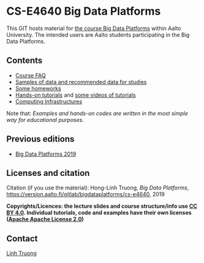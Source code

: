 # CS-E4640 Big Data Platforms


This GIT hosts material for [the course Big Data Platforms](https://mycourses.aalto.fi/course/view.php?id=28200) within Aalto University. The intended users are Aalto students participating in the Big Data Platforms.

## Contents
 * [Course FAQ](faq.md)
 * [Samples of data and recommended data for studies](data/)
 * [Some homeworks](homeworks/)
 * [Hands-on tutorials](tutorials/) and [some videos of tutorials](https://aalto.cloud.panopto.eu/Panopto/Pages/Viewer.aspx?pid=abe8790b-7477-458f-88db-abf400b2264d)
 * [Computing Infrastructures](computinginfrastructures.md)


 Note that: *Examples and hands-on codes are written in the most simple way for educational purposes.*

## Previous editions
* [Big Data Platforms 2019](2019/README.md)

## Licenses and citation

Citation (if you use the material):
Hong-Linh Truong, *Big Data Platforms*, https://version.aalto.fi/gitlab/bigdataplatforms/cs-e4640, 2019

**Copyrights/Licences: the lecture slides and course structure/info use [CC BY 4.0](https://creativecommons.org/licenses/by/4.0/). Individual tutorials, code and examples have their own licenses ([Apache Apache License 2.0](https://www.apache.org/licenses/LICENSE-2.0))**


## Contact

[Linh Truong](https://users.aalto.fi/~truongh4/)
